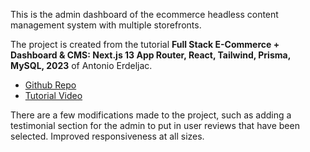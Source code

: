 This is the admin dashboard of the ecommerce headless content management system with multiple storefronts.

The project is created from the tutorial **Full Stack E-Commerce + Dashboard & CMS: Next.js 13 App Router, React, Tailwind, Prisma, MySQL, 2023** of Antonio Erdeljac.
- [Github Repo](https://github.com/AntonioErdeljac/next13-ecommerce-admin)
- [Tutorial Video](https://www.youtube.com/watch?v=5miHyP6lExg)

There are a few modifications made to the project, such as adding a testimonial section for the admin to put in user reviews that have been selected.
Improved responsiveness at all sizes. 
